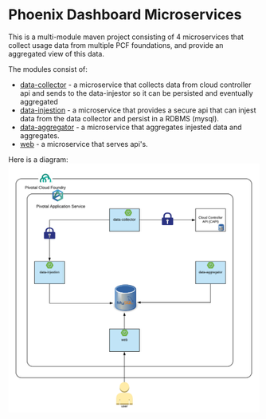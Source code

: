 # Phoenix Dashboard Microservices

This is a multi-module maven project consisting of 4 microservices that collect usage data from multiple PCF foundations, and provide an aggregated view of this data.

The modules consist of:
* [data-collector](data-collector/README.md) - a microservice that collects data from cloud controller api and sends to the data-injestor so it can be persisted and eventually aggregated
* [data-injestion](data-injestion/README.md) - a microservice that provides a secure api that can injest data from the data collector and persist in a RDBMS (mysql).
* [data-aggregator](data-aggregator/README.md) - a microservice that aggregates injested data and aggregates.
* [web](data-web/README.md) - a microservice that serves api's.

Here is a diagram:
![](docs/architecture.png)